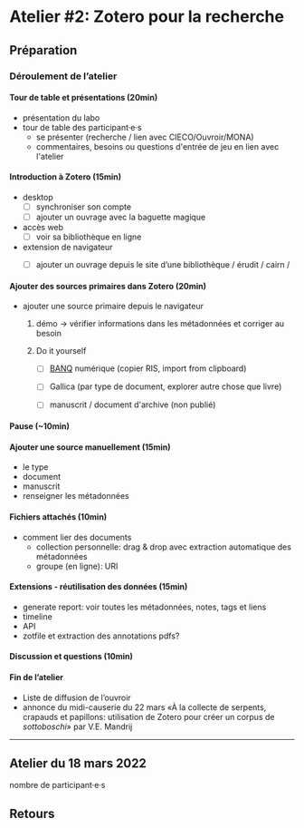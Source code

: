 # Atelier #2: Zotero pour la recherche

## Préparation

### Déroulement de l’atelier

#### Tour de table et présentations (20min)

- présentation du labo
- tour de table des participant·e·s
  - se présenter (recherche / lien avec CIECO/Ouvroir/MONA)
  - commentaires, besoins ou questions d'entrée de jeu en lien avec l'atelier


#### Introduction à Zotero (15min)

- desktop
  - [ ] synchroniser son compte
  - [ ] ajouter un ouvrage avec la baguette magique

- accès web 
  - [ ] voir sa bibliothèque en ligne

- extension de navigateur
  - [ ] ajouter un ouvrage depuis le site d’une bibliothèque / érudit / cairn / 


#### Ajouter des sources primaires dans Zotero (20min)

- ajouter une source primaire depuis le navigateur

  1. démo → vérifier informations dans les métadonnées et corriger au besoin
  2. Do it yourself

     - [ ] [BANQ](https://numerique.banq.qc.ca/patrimoine/details/52327/4338940?docsearchtext=rita%20letendre) numérique (copier RIS, import from clipboard)
     - [ ] Gallica (par type de document, explorer autre chose que livre)
     - [ ] manuscrit / document d'archive (non publié)

  

#### Pause (~10min)

#### Ajouter une source manuellement (15min)

-  le type
  - document 
  - manuscrit
- renseigner les métadonnées

#### Fichiers attachés (10min)

- comment lier des documents 
  - collection personnelle: drag & drop avec extraction automatique des métadonnées
  - groupe (en ligne): URI

#### Extensions - réutilisation des données (15min)

- generate report: voir toutes les métadonnées, notes, tags et liens
- timeline
- API
- zotfile et extraction des annotations pdfs? 

#### Discussion et questions (10min)

#### Fin de l’atelier

- Liste de diffusion de l’ouvroir
- annonce du midi-causerie du 22 mars «À la collecte de serpents, crapauds et papillons: utilisation de Zotero pour créer un corpus de *sottoboschi*» par V.E. Mandrij



---

## Atelier du 18 mars 2022

nombre de participant·e·s















## Retours





